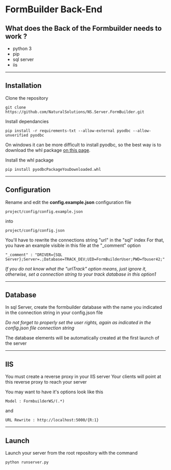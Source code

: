 # FormBuilder Back-End

What does the Back of the Formbuilder needs to work ?
-----

- python 3
- pip
- sql server
- iis

--------------------------------------------------

Installation
-----

Clone the repository

	git clone https://github.com/NaturalSolutions/NS.Server.FormBuilder.git

Install dependancies

    pip install -r requirements-txt --allow-external pyodbc --allow-unverified pyodbc

On windows it can be more difficult to install pyodbc, so the best way is to download the whl package [on this page](http://www.lfd.uci.edu/~gohlke/pythonlibs/#pyodbc).

Install the whl package

    pip install pyodbcPackageYouDownloaded.whl

--------------------------------------------------

Configuration
-----

Rename and edit the **config.example.json** configuration file

	project/config/config.example.json

into

	project/config/config.json

You'll have to rewrite the connections string "url" in the "sql" index
For that, you have an example visible in this file at the "_comment" option

	"_comment" : "DRIVER={SQL Server};Server=.;Database=TRACK_DEV;UID=FormBuilderUser;PWD=fbuser42;"

*If you do not know what the "urlTrack" option means, just ignore it, otherwise, set a connection string to your track database in this option1*

--------------------------------------------------

Database
-----

In sql Server, create the formbuilder database with the name you indicated in the connection string in your config.json file

*Do not forget to properly set the user rights, again as indicated in the config.json file connection string*


The database elements will be automatically created at the first launch of the server


--------------------------------------------------
IIS
-----

You must create a reverse proxy in your IIS server
Your clients will point at this reverse proxy to reach your server

You may want to have it's options look like this

	Model : FormbuilderWS/(.*)

and

	URL Rewrite : http://localhost:5000/{R:1}


--------------------------------------------------

Launch
-----

Launch your server from the root repository with the command

	python runserver.py
